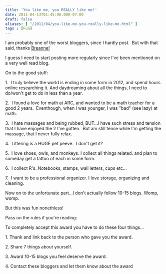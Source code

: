 ```yaml
---
title: 'You like me, you REALLY like me!'
date: 2011-04-13T01:45:00.000-07:00
draft: false
aliases: [ "/2011/04/you-like-me-you-really-like-me.html" ]
tags : [Fun]
---
```


I am probably one of the worst bloggers, since I hardly post.  But with that said, thanks [Breanne!](http://breezyinbloom.blogspot.com/)

I guess I need to start posting more regularly since I've been mentioned on a very well read blog.

  
On to the good stuff:

  
1.  I truly believe the world is ending in some form in 2012, and spend hours online researching it. And daydreaming about all the things, I need to do/won't get to do in less than a year.

  

2.  I found a love for math at ARC, and wanted to be a math teacher for a good 2 years.  Eventhough, when I was younger, I was "bad" (see lazy) at math.

  

3.  I hate massages and being rubbed, BUT...I have such stress and tension that I have enjoyed the 2 I've gotten.  But am still tense while I'm getting the massage, that I never fully relax.

  

4.  Littering is a HUGE pet peeve.  I don't get it?

  

5.  I love shoes, owls, and monkeys. I collect all things related. and plan to someday get a tattoo of each in some form.

  
6.  I collect R's. Notebooks, stamps, wall letters, cups etc...

  
7.  I want to be a professional organizer. I love storage, organizing and cleaning.

  
Now on to the unfortunate part...I don't actually follow 10-15 blogs. Womp, womp.

  
But this was fun nonethless!  
  
Pass on the rules if you're reading:  
  

To completely accept this award you have to do these four things...

  

1\. Thank and link back to the person who gave you the award.

  

2\. Share 7 things about yourself.

  

3\. Award 10-15 blogs you feel deserve the award.

  

4\. Contact these bloggers and let them know about the award
